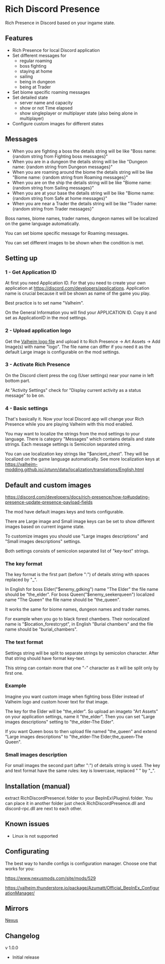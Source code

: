 # Rich Discord Presence
Rich Presence in Discord based on your ingame state.

## Features
* Rich Presence for local Discord application
* Set different messages for 
  - regular roaming
  - boss fighting
  - staying at home
  - sailing
  - being in dungeon
  - being at Trader
* Set biome specific roaming messages
* Set detailed state
  - server name and capacity
  - show or not Time elapsed
  - show singleplayer or multiplayer state (also being alone in multiplayer)
* Configure custom images for different states

## Messages
* When you are fighting a boss the details string will be like "Boss name: {random string from Fighting boss messages}"
* When you are in a dungeon the details string will be like "Dungeon name: {random string from Dungeon messages}"
* When you are roaming around the biome the details string will be like "Biome name: {random string from Roaming messages}"
* When you are on the ship the details string will be like "Biome name: {random string from Sailing messages}"
* When you are at your base the details string will be like "Biome name: {random string from Safe at home messages}"
* When you are near a Trader the details string will be like "Trader name: {random string from Trader messages}"

Boss names, biome names, trader names, dungeon names will be localized on the game language automatically.

You can set biome specific message for Roaming messages.

You can set different images to be shown when the condition is met.

## Setting up

### 1 - Get Application ID
At first you need Application ID. For that you need to create your own application at https://discord.com/developers/applications. Application name is crucial because it will be shown as name of the game you play.

Best practice is to set name "Valheim".

On the General Information you will find your APPLICATION ID. Copy it and set as ApplicationID in the mod settings.

### 2 - Upload application logo
Get the [Valheim logo file](https://github.com/shudnal/RichDiscordPresence/blob/master/thunderstore/nexus/Valheim%20logo.png) and upload it to Rich Presence -> Art Assets -> Add Image(s) with name "logo". The file name can differ if you need it as the default Large image is configurable on the mod settings.

### 3 - Activate Rich Presence
On the Discord client press the cog (User settings) near your name in left bottom part.

At "Activity Settings" check for "Display current activity as a status message" to be on.

### 4 - Basic settings
That's basically it. Now your local Discord app will change your Rich Presence while you are playing Valheim with this mod enabled.

You may want to localize the strings from the mod settings to your language. There is category "Messages" which contains details and state strings. Each message settings is Semicolon separated string.

You can use localization key strings like "$ancient_chest". They will be localized on the game language automatically. 
See more localization keys at https://valheim-modding.github.io/Jotunn/data/localization/translations/English.html

## Default and custom images
https://discord.com/developers/docs/rich-presence/how-to#updating-presence-update-presence-payload-fields

The mod have default images keys and texts configurable.

There are Large image and Small image keys can be set to show different images based on current ingame state.

To customize images you should use "Large images descriptions" and "Small images descriptions" settings.

Both settings consists of semicolon separated list of "key-text" strings.

### The key format
The key format is the first part (before ":") of details string with spaces replaced by "_". 

In English for boss Elder("$enemy_gdking") name "The Elder" the file name should be "the_elder". For boss Queen("$enemy_seekerqueen") localized name "The Queen" the file name should be "the_queen".

It works the same for biome names, dungeon names and trader names.

For example when you go to black forest chambers. Their nonlocalized name is "$location_forestcrypt", in English "Burial chambers" and the file name should be "burial_chambers".

### The text format
Settings string will be split to separate strings by semicolon character. After that string should have format key-text. 

This string can contain more that one "-" character as it will be split only by first one.

### Example
Imagine you want custom image when fighting boss Elder instead of Valheim logo and custom hover text for that image. 

The key for the Elder will be "the_elder". So upload an imageto "Art Assets" on your application settings, name it "the_elder".
Then you can set "Large images descriptions" setting to "the_elder-The Elder".

If you want Queen boss to then upload file named "the_queen" and extend "Large images descriptions" to "the_elder-The Elder;the_queen-The Queen".

### Small images description
For small images the second part (after ":") of details string is used. The key and text format have the same rules: key is lowercase, replaced " " by "_".

## Installation (manual)
extract RichDiscordPresence\ folder to your BepInEx\Plugins\ folder.
You can place it in another folder just check RichDiscordPresence.dll and discord-rpc.dll are next to each other.

## Known issues
* Linux is not supported

## Configurating
The best way to handle configs is configuration manager. Choose one that works for you:

https://www.nexusmods.com/site/mods/529

https://valheim.thunderstore.io/package/Azumatt/Official_BepInEx_ConfigurationManager/

## Mirrors

[Nexus](https://www.nexusmods.com/valheim/mods/2555)

## Changelog

v 1.0.0
* Initial release